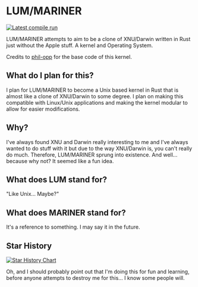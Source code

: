 # LUM/MARINER

[![Latest compile run](https://github.com/AFellowSpeedrunner/LUM-MARINER/actions/workflows/buildkern.yml/badge.svg)](https://github.com/AFellowSpeedrunner/LUM-MARINER/actions/workflows/buildkern.yml)

LUM/MARINER attempts to aim to be a clone of XNU/Darwin written in Rust just without the Apple stuff. A kernel and Operating System.

Credits to [phil-opp](https://github.com/phil-opp) for the base code of this kernel.

## What do I plan for this?

I plan for LUM/MARINER to become a Unix based kernel in Rust that is almost like a clone of XNU/Darwin to some degree. I plan on making this compatible with Linux/Unix applications and making the kernel modular to allow for easier modifications.

## Why?
I've always found XNU and Darwin really interesting to me and I've always wanted to do stuff with it but due to the way XNU/Darwin is, you can't really do much. Therefore, LUM/MARINER sprung into existence. And well... because why not? It seemed like a fun idea.

## What does LUM stand for?
"Like Unix... Maybe?"

## What does MARINER stand for?
It's a reference to something. I may say it in the future.

## Star History
<a href="https://star-history.com/#AFellowSpeedrunner/LUM-MARINER&Date">
 <picture>
   <source media="(prefers-color-scheme: dark)" srcset="https://api.star-history.com/svg?repos=AFellowSpeedrunner/LUM-MARINER&type=Date&theme=dark" />
   <source media="(prefers-color-scheme: light)" srcset="https://api.star-history.com/svg?repos=AFellowSpeedrunner/LUM-MARINER&type=Date" />
   <img alt="Star History Chart" src="https://api.star-history.com/svg?repos=AFellowSpeedrunner/LUM-MARINER&type=Date" />
 </picture>
</a>


Oh, and I should probably point out that I'm doing this for fun and learning, before anyone attempts to destroy me for this... I know some people will.

